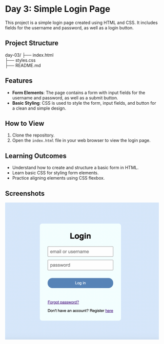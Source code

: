 # Day 3: Simple Login Page

This project is a simple login page created using HTML and CSS. It includes fields for the username and password, as well as a login button.

## Project Structure

day-03/
├── index.html\
├── styles.css\
├── README.md

## Features

- **Form Elements**: The page contains a form with input fields for the username and password, as well as a submit button.
- **Basic Styling**: CSS is used to style the form, input fields, and button for a clean and simple design.

## How to View

1. Clone the repository.
2. Open the `index.html` file in your web browser to view the login page.

## Learning Outcomes

- Understand how to create and structure a basic form in HTML.
- Learn basic CSS for styling form elements.
- Practice aligning elements using CSS flexbox.

## Screenshots

![Login Page Screenshot](../images/day-03.png)
